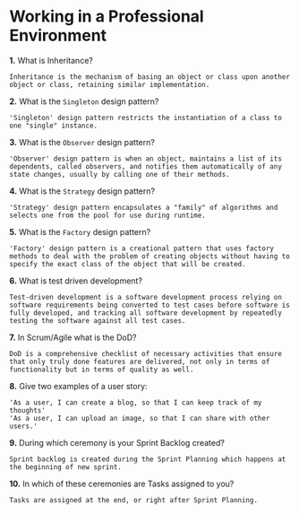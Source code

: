# Working in a Professional Environment

**1.** What is Inheritance?
<!-- enter you answer in the space below -->
```
Inheritance is the mechanism of basing an object or class upon another object or class, retaining similar implementation.
```
**2.** What is the `Singleton` design pattern?
<!-- enter you answer in the space below -->
```
'Singleton' design pattern restricts the instantiation of a class to one "single" instance.
```
**3.** What is the `Observer` design pattern?
<!-- enter you answer in the space below -->
```
'Observer' design pattern is when an object, maintains a list of its dependents, called observers, and notifies them automatically of any state changes, usually by calling one of their methods.
```
**4.** What is the `Strategy` design pattern?
<!-- enter you answer in the space below -->
```
'Strategy' design pattern encapsulates a "family" of algorithms and selects one from the pool for use during runtime.
```
**5.** What is the `Factory` design pattern?
<!-- enter you answer in the space below -->
```
'Factory' design pattern is a creational pattern that uses factory methods to deal with the problem of creating objects without having to specify the exact class of the object that will be created.
```
**6.** What is test driven development?
<!-- enter you answer in the space below -->
```
Test-driven development is a software development process relying on software requirements being converted to test cases before software is fully developed, and tracking all software development by repeatedly testing the software against all test cases.
```
**7.** In Scrum/Agile what is the DoD?
<!-- enter you answer in the space below -->
```
DoD is a comprehensive checklist of necessary activities that ensure that only truly done features are delivered, not only in terms of functionality but in terms of quality as well.
```
**8.** Give two examples of a user story:
<!-- enter you answer in the space below -->
```
'As a user, I can create a blog, so that I can keep track of my thoughts'
'As a user, I can upload an image, so that I can share with other users.'
```
**9.** During which ceremony is your Sprint Backlog created?
<!-- enter you answer in the space below -->
```
Sprint backlog is created during the Sprint Planning which happens at the beginning of new sprint.
```
**10.** In which of these ceremonies are Tasks assigned to you?
<!-- enter you answer in the space below -->
```
Tasks are assigned at the end, or right after Sprint Planning.
```